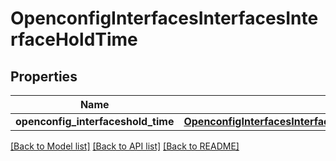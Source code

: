 # OpenconfigInterfacesInterfacesInterfaceHoldTime

## Properties
Name | Type | Description | Notes
------------ | ------------- | ------------- | -------------
**openconfig_interfaceshold_time** | [**OpenconfigInterfacesInterfacesOpenconfiginterfacesinterfacesHoldtime**](OpenconfigInterfacesInterfacesOpenconfiginterfacesinterfacesHoldtime.md) |  | [optional] 

[[Back to Model list]](../README.md#documentation-for-models) [[Back to API list]](../README.md#documentation-for-api-endpoints) [[Back to README]](../README.md)


